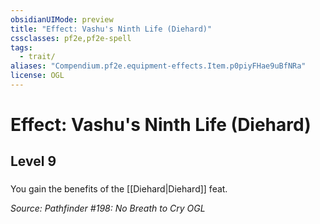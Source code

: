 ```yaml
---
obsidianUIMode: preview
title: "Effect: Vashu's Ninth Life (Diehard)"
cssclasses: pf2e,pf2e-spell
tags:
  - trait/
aliases: "Compendium.pf2e.equipment-effects.Item.p0piyFHae9uBfNRa"
license: OGL
---
```

# Effect: Vashu's Ninth Life (Diehard)
## Level 9
### 






You gain the benefits of the [[Diehard|Diehard]] feat.

*Source: Pathfinder #198: No Breath to Cry*
*OGL*